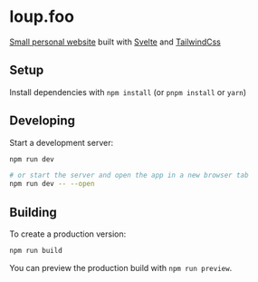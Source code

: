 # loup.foo

[Small personal website](https://loup.foo) built with [Svelte](https://svelte.dev/) and [TailwindCss](https://tailwindcss.com/)

## Setup

Install dependencies with `npm install` (or `pnpm install` or `yarn`)

## Developing

Start a development server:

```bash
npm run dev

# or start the server and open the app in a new browser tab
npm run dev -- --open
```

## Building

To create a production version:

```bash
npm run build
```

You can preview the production build with `npm run preview`.
